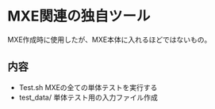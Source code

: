 MXE関連の独自ツール
========

MXE作成時に使用したが、MXE本体に入れるほどではないもの。


内容
--------

  * Test.sh      MXEの全ての単体テストを実行する
  * test_data/   単体テスト用の入力ファイル作成
